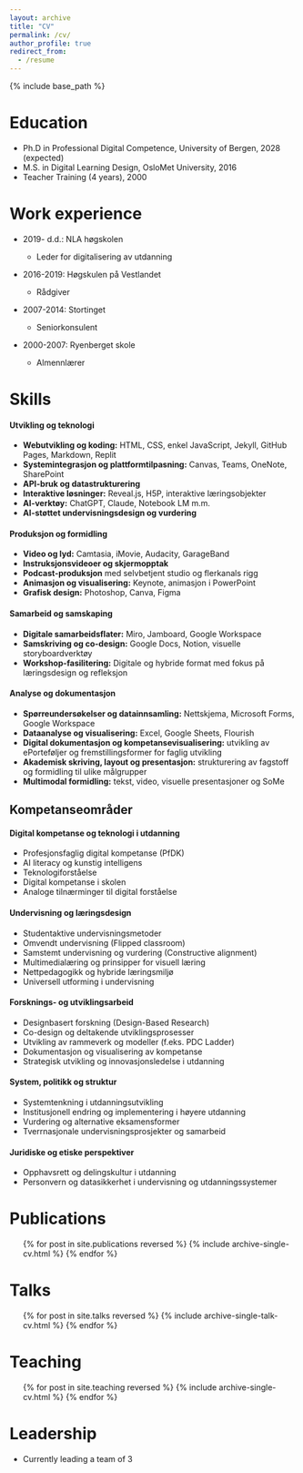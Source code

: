 ```yaml
---
layout: archive
title: "CV"
permalink: /cv/
author_profile: true
redirect_from:
  - /resume
---
```


{% include base_path %}

Education
======
* Ph.D in Professional Digital Competence, University of Bergen, 2028 (expected)
* M.S. in Digital Learning Design, OsloMet University, 2016
* Teacher Training (4 years), 2000

Work experience
======
* 2019- d.d.: NLA høgskolen
  * Leder for digitalisering av utdanning

* 2016-2019: Høgskulen på Vestlandet
  * Rådgiver

* 2007-2014: Stortinget
  * Seniorkonsulent

* 2000-2007: Ryenberget skole  
  * Almennlærer
  
Skills
======
#### Utvikling og teknologi
- **Webutvikling og koding:** HTML, CSS, enkel JavaScript, Jekyll, GitHub Pages, Markdown, Replit  
- **Systemintegrasjon og plattformtilpasning:** Canvas, Teams, OneNote, SharePoint  
- **API-bruk og datastrukturering**  
- **Interaktive løsninger:** Reveal.js, H5P, interaktive læringsobjekter  
- **AI-verktøy:** ChatGPT, Claude, Notebook LM m.m. 
- **AI-støttet undervisningsdesign og vurdering**  

#### Produksjon og formidling
- **Video og lyd:** Camtasia, iMovie, Audacity, GarageBand  
- **Instruksjonsvideoer og skjermopptak**  
- **Podcast-produksjon** med selvbetjent studio og flerkanals rigg  
- **Animasjon og visualisering:** Keynote, animasjon i PowerPoint  
- **Grafisk design:** Photoshop, Canva, Figma  

#### Samarbeid og samskaping
- **Digitale samarbeidsflater:** Miro, Jamboard, Google Workspace  
- **Samskriving og co-design:** Google Docs, Notion, visuelle storyboardverktøy  
- **Workshop-fasilitering:** Digitale og hybride format med fokus på læringsdesign og refleksjon  

#### Analyse og dokumentasjon
- **Spørreundersøkelser og datainnsamling:** Nettskjema, Microsoft Forms, Google Workspace  
- **Dataanalyse og visualisering:** Excel, Google Sheets, Flourish  
- **Digital dokumentasjon og kompetansevisualisering:** utvikling av ePorteføljer og fremstillingsformer for faglig utvikling  
- **Akademisk skriving, layout og presentasjon:** strukturering av fagstoff og formidling til ulike målgrupper  
- **Multimodal formidling:** tekst, video, visuelle presentasjoner og SoMe

## Kompetanseområder

#### Digital kompetanse og teknologi i utdanning
- Profesjonsfaglig digital kompetanse (PfDK)
- AI literacy og kunstig intelligens
- Teknologiforståelse
- Digital kompetanse i skolen
- Analoge tilnærminger til digital forståelse

#### Undervisning og læringsdesign
- Studentaktive undervisningsmetoder
- Omvendt undervisning (Flipped classroom)
- Samstemt undervisning og vurdering (Constructive alignment)
- Multimedialæring og prinsipper for visuell læring
- Nettpedagogikk og hybride læringsmiljø
- Universell utforming i undervisning

#### Forsknings- og utviklingsarbeid
- Designbasert forskning (Design-Based Research)
- Co-design og deltakende utviklingsprosesser
- Utvikling av rammeverk og modeller (f.eks. PDC Ladder)
- Dokumentasjon og visualisering av kompetanse
- Strategisk utvikling og innovasjonsledelse i utdanning

#### System, politikk og struktur
- Systemtenkning i utdanningsutvikling
- Institusjonell endring og implementering i høyere utdanning
- Vurdering og alternative eksamensformer
- Tverrnasjonale undervisningsprosjekter og samarbeid

#### Juridiske og etiske perspektiver
- Opphavsrett og delingskultur i utdanning
- Personvern og datasikkerhet i undervisning og utdanningssystemer

Publications
======
  <ul>{% for post in site.publications reversed %}
    {% include archive-single-cv.html %}
  {% endfor %}</ul>

Talks
======
  <ul>{% for post in site.talks reversed %}
    {% include archive-single-talk-cv.html  %}
  {% endfor %}</ul>

Teaching
======
  <ul>{% for post in site.teaching reversed %}
    {% include archive-single-cv.html %}
  {% endfor %}</ul>

Leadership
======
* Currently leading a team of 3
